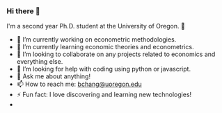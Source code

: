 ### Hi there 👋

I'm a second year Ph.D. student at the University of Oregon. :tada:

- 🔭 I’m currently working on econometric methodologies.
- 🌱 I’m currently learning economic theories and econometrics.
- 👯 I’m looking to collaborate on any projects related to economics and everything else.
- 🤔 I’m looking for help with coding using python or javascript.
- 💬 Ask me about anything!
- 📫 How to reach me: bchang@uoregon.edu
- ⚡ Fun fact: I love discovering and learning new technologies!
- 
